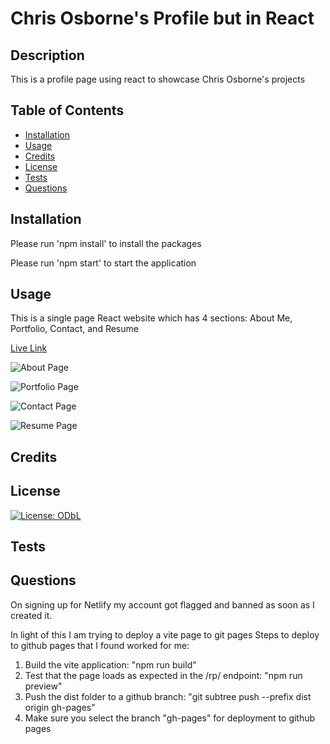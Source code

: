 # Chris Osborne's Profile but in React

## Description
    
This is a profile page using react to showcase Chris Osborne's projects
    
## Table of Contents
    
* [Installation](#installation)
* [Usage](#usage)
* [Credits](#credits)
* [License](#license)
* [Tests](#tests)
* [Questions](#questions)
    
## Installation
    
Please run 'npm install' to install the packages

Please run 'npm start' to start the application
    
## Usage
    
This is a single page React website which has 4 sections: About Me, Portfolio, Contact, and Resume

[Live Link](https://chrisosbii.github.io/20OjoaF3CzzA-React_Profile/)

![About Page]()

![Portfolio Page]()

![Contact Page]()

![Resume Page]()
    
## Credits
    

    
## License
    
[![License: ODbL](https://img.shields.io/badge/License-PDDL-brightgreen.svg)](https://opendatacommons.org/licenses/pddl/)
    
## Tests
    

    
## Questions

On signing up for Netlify my account got flagged and banned as soon as I created it. 

In light of this I am trying to deploy a vite page to git pages
Steps to deploy to github pages that I found worked for me:
1. Build the vite application: "npm run build"
2. Test that the page loads as expected in the /rp/ endpoint: "npm run preview"
3. Push the dist folder to a github branch: "git subtree push --prefix dist origin gh-pages"
4. Make sure you select the branch "gh-pages" for deployment to github pages